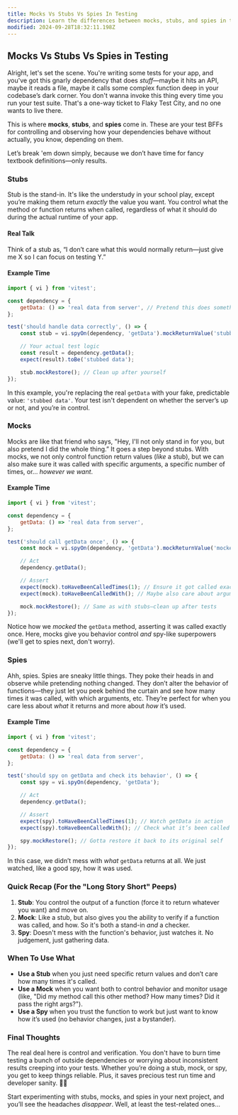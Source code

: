 ```yaml
---
title: Mocks Vs Stubs Vs Spies In Testing
description: Learn the differences between mocks, stubs, and spies in testing.
modified: 2024-09-28T18:32:11.198Z
---
```


## Mocks Vs Stubs Vs Spies in Testing

Alright, let's set the scene. You're writing some tests for your app, and you've got this gnarly dependency that does *stuff*—maybe it hits an API, maybe it reads a file, maybe it calls some complex function deep in your codebase’s dark corner. You don't wanna invoke this thing every time you run your test suite. That's a one-way ticket to Flaky Test City, and no one wants to live there.

This is where **mocks**, **stubs**, and **spies** come in. These are your test BFFs for controlling and observing how your dependencies behave without actually, you know, depending on them.

Let’s break 'em down simply, because we don’t have time for fancy textbook definitions—only results.

### Stubs

Stub is the stand-in. It's like the understudy in your school play, except you’re making them return *exactly* the value you want. You control what the method or function returns when called, regardless of what it should do during the actual runtime of your app.

#### Real Talk

Think of a stub as, “I don’t care what this would normally return—just give me X so I can focus on testing Y.”

#### Example Time

```javascript
import { vi } from 'vitest';

const dependency = {
	getData: () => 'real data from server', // Pretend this does something real expensive.
};

test('should handle data correctly', () => {
	const stub = vi.spyOn(dependency, 'getData').mockReturnValue('stubbed data');

	// Your actual test logic
	const result = dependency.getData();
	expect(result).toBe('stubbed data');

	stub.mockRestore(); // Clean up after yourself
});
```

In this example, you're replacing the real `getData` with your fake, predictable value: `'stubbed data'`. Your test isn't dependent on whether the server’s up or not, and you’re in control.

### Mocks

Mocks are like that friend who says, "Hey, I'll not only stand in for you, but also pretend I did the whole thing.” It goes a step beyond stubs. With mocks, we not only control function return values (*like* a stub), but we can also make sure it was called with specific arguments, a specific number of times, or… *however we want*.

#### Example Time

```javascript
import { vi } from 'vitest';

const dependency = {
	getData: () => 'real data from server',
};

test('should call getData once', () => {
	const mock = vi.spyOn(dependency, 'getData').mockReturnValue('mocked data');

	// Act
	dependency.getData();

	// Assert
	expect(mock).toHaveBeenCalledTimes(1); // Ensure it got called exactly once
	expect(mock).toHaveBeenCalledWith(); // Maybe also care about arguments?

	mock.mockRestore(); // Same as with stubs—clean up after tests
});
```

Notice how we *mocked* the `getData` method, asserting it was called exactly once. Here, mocks give you behavior control *and* spy-like superpowers (we'll get to spies next, don't worry).

### Spies

Ahh, spies. Spies are sneaky little things. They poke their heads in and observe while pretending nothing changed. They don’t alter the behavior of functions—they just let you peek behind the curtain and see how many times it was called, with which arguments, etc. They’re perfect for when you care less about *what* it returns and more about *how* it’s used.

#### Example Time

```javascript
import { vi } from 'vitest';

const dependency = {
	getData: () => 'real data from server',
};

test('should spy on getData and check its behavior', () => {
	const spy = vi.spyOn(dependency, 'getData');

	// Act
	dependency.getData();

	// Assert
	expect(spy).toHaveBeenCalledTimes(1); // Watch getData in action
	expect(spy).toHaveBeenCalledWith(); // Check what it’s been called with

	spy.mockRestore(); // Gotta restore it back to its original self
});
```

In this case, we didn’t mess with *what* `getData` returns at all. We just watched, like a good spy, how it was used.

### Quick Recap (For the "Long Story Short" Peeps)

1. **Stub**: You control the output of a function (force it to return whatever you want) and move on.
2. **Mock**: Like a stub, but also gives you the ability to verify if a function was called, and how. So it's both a stand-in *and* a checker.
3. **Spy**: Doesn't mess with the function's behavior, just watches it. No judgement, just gathering data.

### When To Use What

- **Use a Stub** when you just need specific return values and don’t care how many times it's called.
- **Use a Mock** when you want both to control behavior and monitor usage (like, "Did my method call this other method? How many times? Did it pass the right args?").
- **Use a Spy** when you trust the function to work but just want to know how it’s used (no behavior changes, just a bystander).

### Final Thoughts

The real deal here is control and verification. You don't have to burn time testing a bunch of outside dependencies or worrying about inconsistent results creeping into your tests. Whether you’re doing a stub, mock, or spy, you get to keep things reliable. Plus, it saves precious test run time and developer sanity. 🧠💡

Start experimenting with stubs, mocks, and spies in your next project, and you’ll see the headaches *disappear*. Well, at least the test-related ones…

```ts
```
